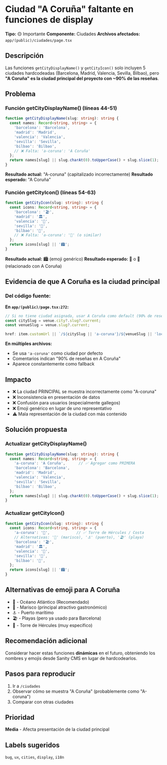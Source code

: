 # Ciudad "A Coruña" faltante en funciones de display

**Tipo:** 🟡 Importante
**Componente:** Ciudades
**Archivos afectados:** `app/(public)/ciudades/page.tsx`

## Descripción

Las funciones `getCityDisplayName()` y `getCityIcon()` solo incluyen 5 ciudades hardcodeadas (Barcelona, Madrid, Valencia, Sevilla, Bilbao), pero **"A Coruña" es la ciudad principal del proyecto con ~90% de las reseñas**.

## Problema

### Función getCityDisplayName() (líneas 44-51)

```typescript
function getCityDisplayName(slug: string): string {
  const names: Record<string, string> = {
    'barcelona': 'Barcelona',
    'madrid': 'Madrid',
    'valencia': 'Valencia',
    'sevilla': 'Sevilla',
    'bilbao': 'Bilbao',
    // ❌ Falta: 'a-coruna': 'A Coruña'
  };
  return names[slug] || slug.charAt(0).toUpperCase() + slug.slice(1);
}
```

**Resultado actual:** "A-coruna" (capitalizado incorrectamente)
**Resultado esperado:** "A Coruña"

### Función getCityIcon() (líneas 54-63)

```typescript
function getCityIcon(slug: string): string {
  const icons: Record<string, string> = {
    'barcelona': '🏖️',
    'madrid': '🏛️',
    'valencia': '🥘',
    'sevilla': '💃',
    'bilbao': '🎨',
    // ❌ Falta: 'a-coruna': '🌊' (o similar)
  };
  return icons[slug] || '🏙️';
}
```

**Resultado actual:** 🏙️ (emoji genérico)
**Resultado esperado:** 🌊 o 🦞 (relacionado con A Coruña)

## Evidencia de que A Coruña es la ciudad principal

### Del código fuente:

**En `app/(public)/page.tsx:272`:**
```typescript
// Si no tiene ciudad asignada, usar A Coruña como default (90% de reseñas)
const citySlug = venue.city?.slug?.current;
const venueSlug = venue.slug?.current;

href: item.customUrl || `/${citySlug || 'a-coruna'}/${venueSlug || 'local'}`,
```

**En múltiples archivos:**
- Se usa `'a-coruna'` como ciudad por defecto
- Comentarios indican "90% de reseñas en A Coruña"
- Aparece constantemente como fallback

## Impacto

- ❌ La ciudad PRINCIPAL se muestra incorrectamente como "A-coruna"
- ❌ Inconsistencia en presentación de datos
- ❌ Confusión para usuarios (especialmente gallegos)
- ❌ Emoji genérico en lugar de uno representativo
- ⚠️ Mala representación de la ciudad con más contenido

## Solución propuesta

### Actualizar getCityDisplayName()

```typescript
function getCityDisplayName(slug: string): string {
  const names: Record<string, string> = {
    'a-coruna': 'A Coruña',      // ✅ Agregar como PRIMERA
    'barcelona': 'Barcelona',
    'madrid': 'Madrid',
    'valencia': 'Valencia',
    'sevilla': 'Sevilla',
    'bilbao': 'Bilbao',
  };
  return names[slug] || slug.charAt(0).toUpperCase() + slug.slice(1);
}
```

### Actualizar getCityIcon()

```typescript
function getCityIcon(slug: string): string {
  const icons: Record<string, string> = {
    'a-coruna': '🌊',            // ✅ Torre de Hércules / Costa
    // Alternativas: '🦞' (marisco), '⚓' (puerto), '🏖️' (playa)
    'barcelona': '🏖️',
    'madrid': '🏛️',
    'valencia': '🥘',
    'sevilla': '💃',
    'bilbao': '🎨',
  };
  return icons[slug] || '🏙️';
}
```

## Alternativas de emoji para A Coruña

- 🌊 - Océano Atlántico (Recomendado)
- 🦞 - Marisco (principal atractivo gastronómico)
- ⚓ - Puerto marítimo
- 🏖️ - Playas (pero ya usado para Barcelona)
- 🗼 - Torre de Hércules (muy específico)

## Recomendación adicional

Considerar hacer estas funciones **dinámicas** en el futuro, obteniendo los nombres y emojis desde Sanity CMS en lugar de hardcodearlos.

## Pasos para reproducir

1. Ir a `/ciudades`
2. Observar cómo se muestra "A Coruña" (probablemente como "A-coruna")
3. Comparar con otras ciudades

## Prioridad

**Media** - Afecta presentación de la ciudad principal

## Labels sugeridos

`bug`, `ux`, `cities`, `display`, `i18n`
